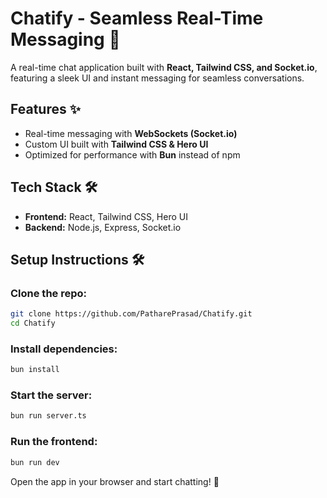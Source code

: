# **Chatify - Seamless Real-Time Messaging 🚀**  

A real-time chat application built with **React, Tailwind CSS, and Socket.io**, featuring a sleek UI and instant messaging for seamless conversations.  

## **Features ✨**  

- Real-time messaging with **WebSockets (Socket.io)**  
- Custom UI built with **Tailwind CSS & Hero UI**  
- Optimized for performance with **Bun** instead of npm  

## **Tech Stack 🛠**  

- **Frontend:** React, Tailwind CSS, Hero UI  
- **Backend:** Node.js, Express, Socket.io  

## **Setup Instructions 🛠**  

### **Clone the repo:**  
```sh
git clone https://github.com/PatharePrasad/Chatify.git
cd Chatify
```  

### **Install dependencies:**  
```sh
bun install
```  

### **Start the server:**  
```sh
bun run server.ts
```  

### **Run the frontend:**  
```sh
bun run dev
```  

Open the app in your browser and start chatting! 🚀  
